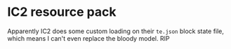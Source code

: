 # IC2 resource pack
Apparently IC2 does some custom loading on their `te.json` block state file, which means I can't even replace the bloody model. RIP
